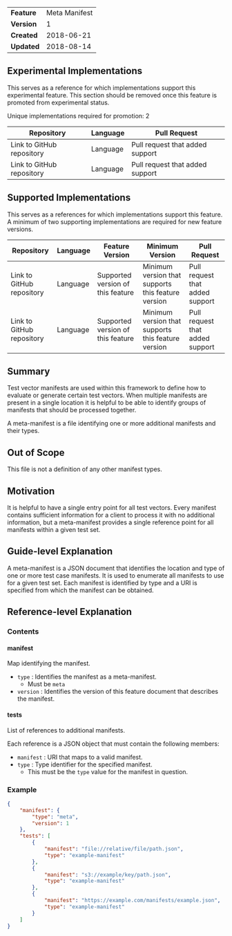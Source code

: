 |             |               |
| :---------- | :------------ |
| **Feature** | Meta Manifest |
| **Version** | 1             |
| **Created** | 2018-06-21    |
| **Updated** | 2018-08-14    |

## Experimental Implementations

This serves as a reference for which implementations support this experimental feature. This
section should be removed once this feature is promoted from experimental status.

Unique implementations required for promotion: 2

| Repository                | Language | Pull Request                    |
| ------------------------- | -------- | ------------------------------- |
| Link to GitHub repository | Language | Pull request that added support |
| Link to GitHub repository | Language | Pull request that added support |

## Supported Implementations

This serves as a references for which implementations support this feature. A minimum of two supporting implementations
are required for new feature versions.

| Repository                | Language | Feature Version                   | Minimum Version                                    | Pull Request                    |
| ------------------------- | -------- | --------------------------------- | -------------------------------------------------- | ------------------------------- |
| Link to GitHub repository | Language | Supported version of this feature | Minimum version that supports this feature version | Pull request that added support |
| Link to GitHub repository | Language | Supported version of this feature | Minimum version that supports this feature version | Pull request that added support |

## Summary

Test vector manifests are used within this framework to define how to evaluate or generate certain test
vectors. When multiple manifests are present in a single location it is helpful to be able to
identify groups of manifests that should be processed together.

A meta-manifest is a file identifying one or more additional manifests and their types.

## Out of Scope

This file is not a definition of any other manifest types.

## Motivation

It is helpful to have a single entry point for all test vectors. Every manifest contains sufficient
information for a client to process it with no additional information, but a meta-manifest provides
a single reference point for all manifests within a given test set.

## Guide-level Explanation

A meta-manifest is a JSON document that identifies the location and type of one or more test
case manifests. It is used to enumerate all manifests to use for a given test set. Each manifest
is identified by type and a URI is specified from which the manifest can be obtained.

## Reference-level Explanation

### Contents

#### manifest

Map identifying the manifest.

-   `type` : Identifies the manifest as a meta-manifest.
    -   Must be `meta`
-   `version` : Identifies the version of this feature document that describes the manifest.

#### tests

List of references to additional manifests.

Each reference is a JSON object that must contain the following members:

-   `manifest` : URI that maps to a valid manifest.
-   `type` : Type identifier for the specified manifest.
    -   This must be the `type` value for the manifest in question.

### Example

```json
{
    "manifest": {
        "type": "meta",
        "version": 1
    },
    "tests": [
        {
            "manifest": "file://relative/file/path.json",
            "type": "example-manifest"
        },
        {
            "manifest": "s3://example/key/path.json",
            "type": "example-manifest"
        },
        {
            "manifest": "https://example.com/manifests/example.json",
            "type": "example-manifest"
        }
    ]
}
```

